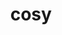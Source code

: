 ---
category: 4-letters
denotation: null
name: cosy
reference_link: https://www.etymonline.com/word/cosy
root_language: null
root_name: null
title: cosy
type: free
word_sums:
- respelling: cosy
  sum: 'Cosy + '
---